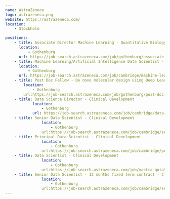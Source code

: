 ```yaml
---
name: AstraZeneca
logo: astrazeneca.png
website: https://astrazeneca.com/
location:
    - Stockholm

positions:
    - title: Associate Director Machine Learning - Quantitative Biology
      location:
          - Gothenburg
      url: https://job-search.astrazeneca.com/job/gothenburg/associate-director-machine-learning-quantitative-biology/7684/7502816
    - title: Machine Learning/Artificial Intelligence Data Scientist - Information Technology
      location:
          - Gothenburg
      url: https://job-search.astrazeneca.com/job/cambridge/machine-learning-artificial-intelligence-data-scientist/7684/7875043
    - title: Post Doc Fellow - De novo molecular design using Deep Learning
        location:
            - Gothenburg
        url:https://job-search.astrazeneca.com/job/gothenburg/post-doc-fellow-de-novo-molecular-design-using-deep-learning/7684/7417172
    - title: Data Science Director - Clinical Development
            location:
                - Gothenburg
            url: https://job-search.astrazeneca.com/job/cambridge/data-science-director/7684/7771105  
    - title: Senior Data Scientist - Clinical Development
                location:
                    - Gothenburg
                url:https://job-search.astrazeneca.com/job/cambridge/senior-data-scientist/7684/7771108
    - title: Principal Data Scientist - Clinical Development
                location:
                    - Gothenburg
                url:https://job-search.astrazeneca.com/job/cambridge/principal-data-scientist/7684/7771110
    - title: Data Scientist - Clinical Development
                location:
                    - Gothenburg
                url:https://job-search.astrazeneca.com/job/vastra-gotaland/data-scientist/7684/7505605
    - title: Senior Data Scientist - 12 months fixed term contract - Clinical Development
                location:
                    - Gothenburg
                url:https://job-search.astrazeneca.com/job/cambridge/senior-data-scientist-12-months-fixed-term-contract/7684/6321786
---
```

